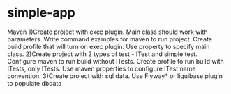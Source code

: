 # simple-app
Maven
1)Create project with exec plugin. Main class should work with parameters. Write command examples for maven to run project. Create build profile that will turn on exec plugin. Use property to specify main class.
2)Create project with 2 types of test - ITest and simple test. Configure maven to run build without ITests. Create profile to run build with ITests, only ITests. Use maven properties to configure ITest name convention.
3)Create project with sql data. Use Flyway* or liquibase plugin to populate dbdata 
